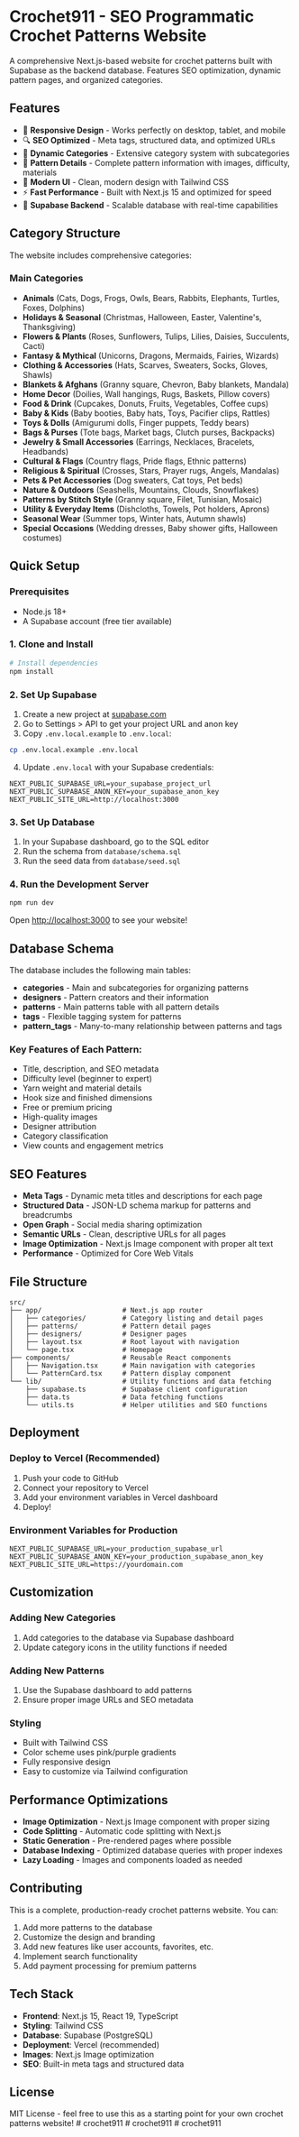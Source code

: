 # Crochet911 - SEO Programmatic Crochet Patterns Website

A comprehensive Next.js-based website for crochet patterns built with Supabase as the backend database. Features SEO optimization, dynamic pattern pages, and organized categories.

## Features

- 📱 **Responsive Design** - Works perfectly on desktop, tablet, and mobile
- 🔍 **SEO Optimized** - Meta tags, structured data, and optimized URLs
- 🎯 **Dynamic Categories** - Extensive category system with subcategories
- 🔗 **Pattern Details** - Complete pattern information with images, difficulty, materials
- 🎨 **Modern UI** - Clean, modern design with Tailwind CSS
- ⚡ **Fast Performance** - Built with Next.js 15 and optimized for speed
- 💾 **Supabase Backend** - Scalable database with real-time capabilities

## Category Structure

The website includes comprehensive categories:

### Main Categories
- **Animals** (Cats, Dogs, Frogs, Owls, Bears, Rabbits, Elephants, Turtles, Foxes, Dolphins)
- **Holidays & Seasonal** (Christmas, Halloween, Easter, Valentine's, Thanksgiving)
- **Flowers & Plants** (Roses, Sunflowers, Tulips, Lilies, Daisies, Succulents, Cacti)
- **Fantasy & Mythical** (Unicorns, Dragons, Mermaids, Fairies, Wizards)
- **Clothing & Accessories** (Hats, Scarves, Sweaters, Socks, Gloves, Shawls)
- **Blankets & Afghans** (Granny square, Chevron, Baby blankets, Mandala)
- **Home Decor** (Doilies, Wall hangings, Rugs, Baskets, Pillow covers)
- **Food & Drink** (Cupcakes, Donuts, Fruits, Vegetables, Coffee cups)
- **Baby & Kids** (Baby booties, Baby hats, Toys, Pacifier clips, Rattles)
- **Toys & Dolls** (Amigurumi dolls, Finger puppets, Teddy bears)
- **Bags & Purses** (Tote bags, Market bags, Clutch purses, Backpacks)
- **Jewelry & Small Accessories** (Earrings, Necklaces, Bracelets, Headbands)
- **Cultural & Flags** (Country flags, Pride flags, Ethnic patterns)
- **Religious & Spiritual** (Crosses, Stars, Prayer rugs, Angels, Mandalas)
- **Pets & Pet Accessories** (Dog sweaters, Cat toys, Pet beds)
- **Nature & Outdoors** (Seashells, Mountains, Clouds, Snowflakes)
- **Patterns by Stitch Style** (Granny square, Filet, Tunisian, Mosaic)
- **Utility & Everyday Items** (Dishcloths, Towels, Pot holders, Aprons)
- **Seasonal Wear** (Summer tops, Winter hats, Autumn shawls)
- **Special Occasions** (Wedding dresses, Baby shower gifts, Halloween costumes)

## Quick Setup

### Prerequisites
- Node.js 18+ 
- A Supabase account (free tier available)

### 1. Clone and Install

```bash
# Install dependencies
npm install
```

### 2. Set Up Supabase

1. Create a new project at [supabase.com](https://supabase.com)
2. Go to Settings > API to get your project URL and anon key
3. Copy `.env.local.example` to `.env.local`:

```bash
cp .env.local.example .env.local
```

4. Update `.env.local` with your Supabase credentials:

```env
NEXT_PUBLIC_SUPABASE_URL=your_supabase_project_url
NEXT_PUBLIC_SUPABASE_ANON_KEY=your_supabase_anon_key
NEXT_PUBLIC_SITE_URL=http://localhost:3000
```

### 3. Set Up Database

1. In your Supabase dashboard, go to the SQL editor
2. Run the schema from `database/schema.sql`
3. Run the seed data from `database/seed.sql`

### 4. Run the Development Server

```bash
npm run dev
```

Open [http://localhost:3000](http://localhost:3000) to see your website!

## Database Schema

The database includes the following main tables:

- **categories** - Main and subcategories for organizing patterns
- **designers** - Pattern creators and their information
- **patterns** - Main patterns table with all pattern details
- **tags** - Flexible tagging system for patterns
- **pattern_tags** - Many-to-many relationship between patterns and tags

### Key Features of Each Pattern:
- Title, description, and SEO metadata
- Difficulty level (beginner to expert)
- Yarn weight and material details
- Hook size and finished dimensions
- Free or premium pricing
- High-quality images
- Designer attribution
- Category classification
- View counts and engagement metrics

## SEO Features

- **Meta Tags** - Dynamic meta titles and descriptions for each page
- **Structured Data** - JSON-LD schema markup for patterns and breadcrumbs
- **Open Graph** - Social media sharing optimization
- **Semantic URLs** - Clean, descriptive URLs for all pages
- **Image Optimization** - Next.js Image component with proper alt text
- **Performance** - Optimized for Core Web Vitals

## File Structure

```
src/
├── app/                    # Next.js app router
│   ├── categories/         # Category listing and detail pages
│   ├── patterns/           # Pattern detail pages
│   ├── designers/          # Designer pages
│   ├── layout.tsx          # Root layout with navigation
│   └── page.tsx            # Homepage
├── components/             # Reusable React components
│   ├── Navigation.tsx      # Main navigation with categories
│   └── PatternCard.tsx     # Pattern display component
└── lib/                    # Utility functions and data fetching
    ├── supabase.ts         # Supabase client configuration
    ├── data.ts             # Data fetching functions
    └── utils.ts            # Helper utilities and SEO functions
```

## Deployment

### Deploy to Vercel (Recommended)

1. Push your code to GitHub
2. Connect your repository to Vercel
3. Add your environment variables in Vercel dashboard
4. Deploy!

### Environment Variables for Production

```env
NEXT_PUBLIC_SUPABASE_URL=your_production_supabase_url
NEXT_PUBLIC_SUPABASE_ANON_KEY=your_production_supabase_anon_key
NEXT_PUBLIC_SITE_URL=https://yourdomain.com
```

## Customization

### Adding New Categories
1. Add categories to the database via Supabase dashboard
2. Update category icons in the utility functions if needed

### Adding New Patterns
1. Use the Supabase dashboard to add patterns
2. Ensure proper image URLs and SEO metadata

### Styling
- Built with Tailwind CSS
- Color scheme uses pink/purple gradients
- Fully responsive design
- Easy to customize via Tailwind configuration

## Performance Optimizations

- **Image Optimization** - Next.js Image component with proper sizing
- **Code Splitting** - Automatic code splitting with Next.js
- **Static Generation** - Pre-rendered pages where possible
- **Database Indexing** - Optimized database queries with proper indexes
- **Lazy Loading** - Images and components loaded as needed

## Contributing

This is a complete, production-ready crochet patterns website. You can:

1. Add more patterns to the database
2. Customize the design and branding
3. Add new features like user accounts, favorites, etc.
4. Implement search functionality
5. Add payment processing for premium patterns

## Tech Stack

- **Frontend**: Next.js 15, React 19, TypeScript
- **Styling**: Tailwind CSS
- **Database**: Supabase (PostgreSQL)
- **Deployment**: Vercel (recommended)
- **Images**: Next.js Image optimization
- **SEO**: Built-in meta tags and structured data

## License

MIT License - feel free to use this as a starting point for your own crochet patterns website!
#   c r o c h e t 9 1 1  
 #   c r o c h e t 9 1 1  
 #   c r o c h e t 9 1 1  
 